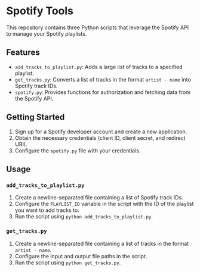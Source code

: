 # Spotify Tools

This repository contains three Python scripts that leverage the Spotify API to manage your Spotify playlists.

## Features

- `add_tracks_to_playlist.py`: Adds a large list of tracks to a specified playlist.
- `get_tracks.py`: Converts a list of tracks in the format `artist - name` into Spotify track IDs.
- `spotify.py`: Provides functions for authorization and fetching data from the Spotify API.

## Getting Started

1. Sign up for a Spotify developer account and create a new application.
2. Obtain the necessary credentials (client ID, client secret, and redirect URI).
3. Configure the `spotify.py` file with your credentials.

## Usage

### `add_tracks_to_playlist.py`
1. Create a newline-separated file containing a list of Spotify track IDs.
2. Configure the `PLAYLIST_ID` variable in the script with the ID of the playlist you want to add tracks to.
3. Run the script using `python add_tracks_to_playlist.py`.

### `get_tracks.py`
1. Create a newline-separated file containing a list of tracks in the format `artist - name`.
2. Configure the input and output file paths in the script.
3. Run the script using `python get_tracks.py`.
